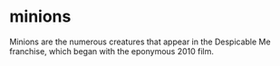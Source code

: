 # minions
Minions are the numerous creatures that appear in the Despicable Me franchise, which began with the eponymous 2010 film. 
